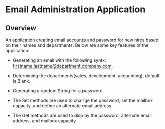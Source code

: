 # Email Administration Application
## Overview
An application creating email accounts and password for new hires based on their names and departments. Below are some key features of the application:   
   
* Generating an email with the following syntx:   
firstname.lastname@department.company.com.   
   
* Determining the departments(sales, development, accounting), default is Blank. 
   
* Generating a random String for a password.   
   
* The Set methods are used to change the password, set the mailbox capacity, and define an alternate email address.   
   
* The Get methods are used to display the password, alternate email address, and mailbox capacity.
